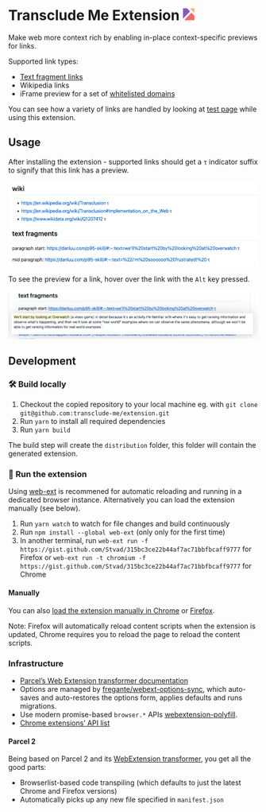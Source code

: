 # Transclude Me Extension <img src="./source/resources/logo.svg" height="24" />

Make web more context rich by enabling in-place context-specific previews for links.

Supported link types:
- [Text fragment links](https://web.dev/text-fragments/)
- Wikipedia links
- iFrame preview for a set of [whitelisted domains](./source/rendering/iframe-renderer.tsx)

You can see how a variety of links are handled by looking at [test page](https://gist.github.com/Stvad/315bc3ce22b44af7ac71bbfbcaff9777) while using this extension.

## Usage

After installing the extension - supported links should get a `τ` indicator suffix to signify that this link has a preview.

![](./media/link-indicator.png)

To see the preview for a link, hover over the link with the `Alt` key pressed.

![](./media/fragment-preview.png)

## Development

[link-webext-polyfill]: https://github.com/mozilla/webextension-polyfill
[link-options-sync]: https://github.com/fregante/webext-options-sync

### 🛠 Build locally

1. Checkout the copied repository to your local machine eg. with `git clone git@github.com:transclude-me/extension.git`
1. Run `yarn` to install all required dependencies
1. Run `yarn build`

The build step will create the `distribution` folder, this folder will contain the generated extension.

### 🏃 Run the extension

Using [web-ext](https://extensionworkshop.com/documentation/develop/getting-started-with-web-ext/) is recommened for automatic reloading and running in a dedicated browser instance. Alternatively you can load the extension manually (see below).

1. Run `yarn watch` to watch for file changes and build continuously
1. Run `npm install --global web-ext` (only only for the first time)
1. In another terminal, run `web-ext run -f https://gist.github.com/Stvad/315bc3ce22b44af7ac71bbfbcaff9777` for Firefox or `web-ext run -t chromium -f https://gist.github.com/Stvad/315bc3ce22b44af7ac71bbfbcaff9777` for Chrome

#### Manually

You can also [load the extension manually in Chrome](https://www.smashingmagazine.com/2017/04/browser-extension-edge-chrome-firefox-opera-brave-vivaldi/#google-chrome-opera-vivaldi) or [Firefox](https://www.smashingmagazine.com/2017/04/browser-extension-edge-chrome-firefox-opera-brave-vivaldi/#mozilla-firefox).

Note: Firefox will automatically reload content scripts when the extension is updated, Chrome requires you to reload the page to reload the content scripts.

### Infrastructure

- [Parcel’s Web Extension transformer documentation](https://parceljs.org/recipes/web-extension/)
- Options are managed by [fregante/webext-options-sync][link-options-sync], which auto-saves and auto-restores the options form, applies defaults and runs migrations.
- Use modern promise-based `browser.*` APIs [webextension-polyfill][link-webext-polyfill].
- [Chrome extensions’ API list](https://developer.chrome.com/docs/extensions/reference/)

#### Parcel 2

Being based on Parcel 2 and its [WebExtension transformer](https://parceljs.org/recipes/web-extension/), you get all the good parts:

- Browserlist-based code transpiling (which defaults to just the latest Chrome and Firefox versions)
- Automatically picks up any new file specified in `manifest.json`

